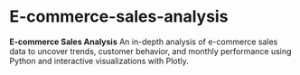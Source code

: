 # E-commerce-sales-analysis
**E-commerce Sales Analysis**   An in-depth analysis of e-commerce sales data to uncover trends, customer behavior, and monthly performance using Python and interactive visualizations with Plotly.
